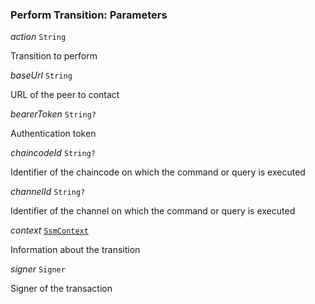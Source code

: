 

### Perform Transition: Parameters  
  
<article>

*action* `String` 

Transition to perform

</article>
<article>

*baseUrl* `String` 

URL of the peer to contact

</article>
<article>

*bearerToken* `String?` 

Authentication token

</article>
<article>

*chaincodeId* `String?` 

Identifier of the chaincode on which the command or query is executed

</article>
<article>

*channelId* `String?` 

Identifier of the channel on which the command or query is executed

</article>
<article>

*context* [`SsmContext`](#ssmcontext) 

Information about the transition

</article>
<article>

*signer* `Signer` 

Signer of the transaction

</article>

